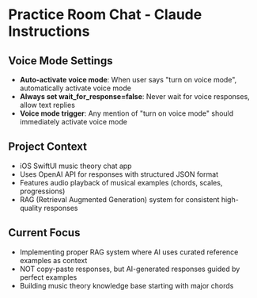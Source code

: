 # Practice Room Chat - Claude Instructions

## Voice Mode Settings
- **Auto-activate voice mode**: When user says "turn on voice mode", automatically activate voice mode
- **Always set wait_for_response=false**: Never wait for voice responses, allow text replies
- **Voice mode trigger**: Any mention of "turn on voice mode" should immediately activate voice mode

## Project Context
- iOS SwiftUI music theory chat app
- Uses OpenAI API for responses with structured JSON format
- Features audio playback of musical examples (chords, scales, progressions)
- RAG (Retrieval Augmented Generation) system for consistent high-quality responses

## Current Focus
- Implementing proper RAG system where AI uses curated reference examples as context
- NOT copy-paste responses, but AI-generated responses guided by perfect examples
- Building music theory knowledge base starting with major chords